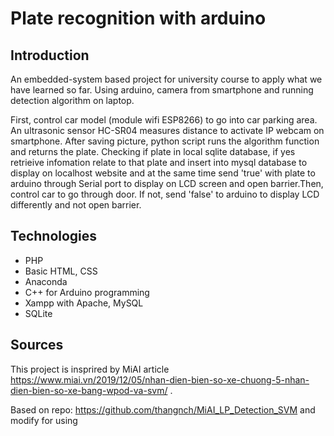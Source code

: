 # Plate recognition with arduino
## Introduction
An embedded-system based project for university course to apply what we have learned so far. Using arduino, camera from smartphone and running detection algorithm on laptop.

First, control car model (module wifi ESP8266) to go into car parking area. An ultrasonic sensor HC-SR04 measures distance to activate IP webcam on smartphone. After saving picture, python script runs the algorithm function and returns the plate.
Checking if plate in local sqlite database, if yes retrieive infomation relate to that plate and insert into mysql database to display on localhost website and at the same time send 'true' with plate to arduino through Serial port to display on LCD screen and open barrier.Then, control car to go through door. 
If not, send 'false' to arduino to display LCD differently and not open barrier.
## Technologies
* PHP
* Basic HTML, CSS
* Anaconda 
* C++ for Arduino programming
* Xampp with Apache, MySQL
* SQLite
## Sources
This project is insprired by MiAI article https://www.miai.vn/2019/12/05/nhan-dien-bien-so-xe-chuong-5-nhan-dien-bien-so-xe-bang-wpod-va-svm/ .

Based on repo: https://github.com/thangnch/MiAI_LP_Detection_SVM and modify for using
